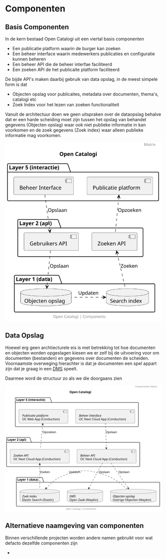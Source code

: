# Componenten

## Basis Componenten
In de kern bestaad Open Catalogi uit een viertal basis componenten

- Een publicatie platform waarin de burger kan zoeken
- Een beheer interface waarin medewerkers publicaties en configuratie kunnen beheren
- Een beheer API die de beheer interfae faciliteerd
- Een zoeken API de het publicaite platform faciliteerd

De bijde API's maken daarbij gebruik van data opslag, in de meest simpele form is dat 
- Objecten opslag voor publicaites, metadata over documenten, thema's, catalogi etc
- Zoek Index voor het lezen van zoeken functionaliteit 

Vanuit de architectuur doen we geen uitspraken over de dataopslag behalve dat er een harde scheiding moet zijn tussen het opslag van behandel gegevens (Objecten opslag) waar ook niet publieke informatie in kan voorkomen en de zoek gegevens (Zoek index) waar alleen publieke informatie mag voorkomen.

![Basis Componenten](handleidingen/components_commonground.svg)

## Data Opslag
Hoewel erg geen archtiecturele eis is met betrekking tot hoe documenten en objecten worden opgeslagen kiesen we er zelf bij de uitvoering voor om documenten (bestanden) en gegevens over documenten de scheiden. Voornaamste overweging hierachter is dat je documenten een spel appart zijn dat je graag in een [DMS](https://en.wikipedia.org/wiki/Document_management_system) speelt.

Daarmee word de structuur zo als we die doorgaans zien 

![Basis Componenten](handleidingen/components_commonground_dms.svg)

## Alternatieve naamgeving van componenten

Binnen verschillende projecten worden andere namen gebruikt voor wat defacto dezelfde componenten zijn

- 